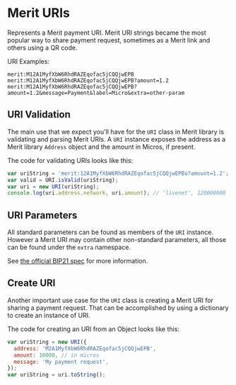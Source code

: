 # Merit URIs

Represents a Merit payment URI. Merit URI strings became the most popular way to share payment request, sometimes as a Merit link and others using a QR code.

URI Examples:

```
merit:M12A1MyfXbW6RhdRAZEqofac5jCQQjwEPB
merit:M12A1MyfXbW6RhdRAZEqofac5jCQQjwEPB?amount=1.2
merit:M12A1MyfXbW6RhdRAZEqofac5jCQQjwEPB?amount=1.2&message=Payment&label=Micro&extra=other-param
```

## URI Validation

The main use that we expect you'll have for the `URI` class in Merit library is validating and parsing Merit URIs. A `URI` instance exposes the address as a Merit library `Address` object and the amount in Micros, if present.

The code for validating URIs looks like this:

```javascript
var uriString = 'merit:12A1MyfXbW6RhdRAZEqofac5jCQQjwEPBu?amount=1.2';
var valid = URI.isValid(uriString);
var uri = new URI(uriString);
console.log(uri.address.network, uri.amount); // 'livenet', 120000000
```

## URI Parameters

All standard parameters can be found as members of the `URI` instance. However a Merit URI may contain other non-standard parameters, all those can be found under the `extra` namespace.

See [the official BIP21 spec](https://github.com/bitcoin/bips/blob/master/bip-0021.mediawiki) for more information.

## Create URI

Another important use case for the `URI` class is creating a Merit URI for sharing a payment request. That can be accomplished by using a dictionary to create an instance of URI.

The code for creating an URI from an Object looks like this:

```javascript
var uriString = new URI({
  address: 'M2A1MyfXbW6RhdRAZEqofac5jCQQjwEPB',
  amount: 10000, // in micros
  message: 'My payment request',
});
var uriString = uri.toString();
```
